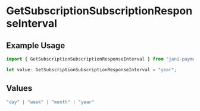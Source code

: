 # GetSubscriptionSubscriptionResponseInterval

## Example Usage

```typescript
import { GetSubscriptionSubscriptionResponseInterval } from "jani-payments/models/operations";

let value: GetSubscriptionSubscriptionResponseInterval = "year";
```

## Values

```typescript
"day" | "week" | "month" | "year"
```